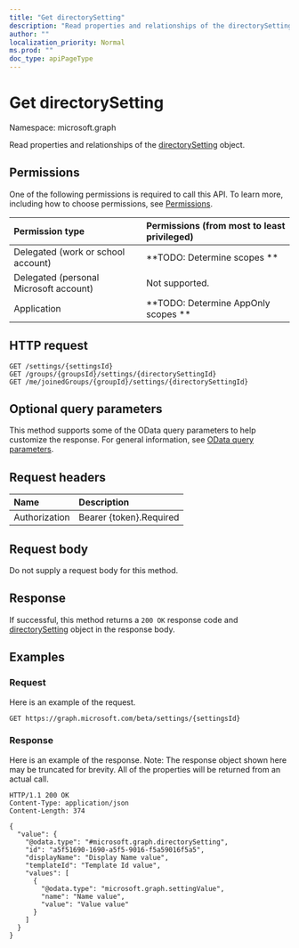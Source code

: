 ```yaml
---
title: "Get directorySetting"
description: "Read properties and relationships of the directorySetting object."
author: ""
localization_priority: Normal
ms.prod: ""
doc_type: apiPageType
---
```


# Get directorySetting

Namespace: microsoft.graph

Read properties and relationships of the [directorySetting](../resources/directorysetting.md) object.

## Permissions
One of the following permissions is required to call this API. To learn more, including how to choose permissions, see [Permissions](/concepts/permissions-reference.md).

|Permission type|Permissions (from most to least privileged)|
|:---|:---|
|Delegated (work or school account)|**TODO: Determine scopes **|
|Delegated (personal Microsoft account)|Not supported.|
|Application|**TODO: Determine AppOnly scopes **|

## HTTP request
<!-- {
  "blockType": "ignored"
}
-->
``` http
GET /settings/{settingsId}
GET /groups/{groupsId}/settings/{directorySettingId}
GET /me/joinedGroups/{groupId}/settings/{directorySettingId}
```

## Optional query parameters
This method supports some of the OData query parameters to help customize the response. For general information, see [OData query parameters](/graph/query-parameters).

## Request headers
|Name|Description|
|:---|:---|
|Authorization|Bearer {token}.Required|

## Request body
Do not supply a request body for this method.

## Response
If successful, this method returns a `200 OK` response code and [directorySetting](../resources/directorysetting.md) object in the response body.

## Examples

### Request
Here is an example of the request.
<!-- {
  "blockType": "request",
  "name": "get_directorysetting"
}
-->
``` http
GET https://graph.microsoft.com/beta/settings/{settingsId}
```

### Response
Here is an example of the response. Note: The response object shown here may be truncated for brevity. All of the properties will be returned from an actual call.
<!-- {
  "blockType": "response",
  "truncated": true,
  "@odata.type": "microsoft.graph.directorySetting"
}
-->
``` http
HTTP/1.1 200 OK
Content-Type: application/json
Content-Length: 374

{
  "value": {
    "@odata.type": "#microsoft.graph.directorySetting",
    "id": "a5f51690-1690-a5f5-9016-f5a59016f5a5",
    "displayName": "Display Name value",
    "templateId": "Template Id value",
    "values": [
      {
        "@odata.type": "microsoft.graph.settingValue",
        "name": "Name value",
        "value": "Value value"
      }
    ]
  }
}
```

